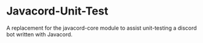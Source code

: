 # Javacord-Unit-Test
A replacement for the javacord-core module to assist unit-testing a discord bot written with Javacord.
